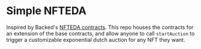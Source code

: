 # Simple NFTEDA

Inspired by Backed's [NFTEDA contracts](https://github.com/with-backed/NFTEDA). This repo houses the contracts for an extension of the base contracts, and allow anyone to call `startAuction` to trigger a customizable exponential dutch auction for any NFT they want.
